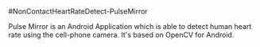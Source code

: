 #NonContactHeartRateDetect-PulseMirror

Pulse Mirror is an Android Application which is able to detect human heart rate using the cell-phone camera. 
It's based on OpenCV for Android.
